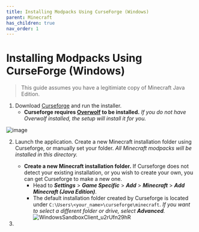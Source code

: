 ```yaml
---
title: Installing Modpacks Using CurseForge (Windows)
parent: Minecraft
has_children: true
nav_order: 1
---
```


# Installing Modpacks Using CurseForge (Windows)
> This guide assumes you have a legitimiate copy of Minecraft Java Edition.

1. Download [Curseforge](https://download.curseforge.com/) and run the installer.
   - **Curseforge requires [Overwolf](https://www.overwolf.com/) to be installed.** *If you do not have Overwolf installed, the setup will install it for you.*

![image](https://user-images.githubusercontent.com/92121005/180902006-49748f93-6da8-40ce-9475-a798a8fe7e76.png)

2. Launch the application. Create a new Minecraft installation folder using Curseforge, or manually set your folder. *All Minecraft modpacks will be installed in this directory.*
   - **Create a new Minecraft installation folder.** If Curseforge does not detect your existing installation, or you wish to create your own, you can get Curseforge to make a new one.
     - Head to ***Settings*** > ***Game Specific*** > ***Add*** > ***Minecraft*** > ***Add Minecraft (Java Edition)***.
     - The default installation folder created by Curseforge is located under `C:\Users\<your_name>\curseforge\minecraft`. *If you want to select a different folder or drive, select **Advanced**.*
   ![WindowsSandboxClient_u2rUfn29hR](https://user-images.githubusercontent.com/92121005/180903662-824846cc-4277-4c9d-a3b7-66b2cf76f26c.gif)

3. 
